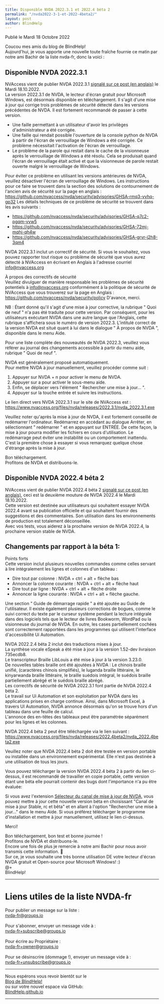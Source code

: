 ```yaml
---
title: Disponible NVDA 2022.3.1 et 2022.4 béta 2
permalink: "/nvda2022-3-1-et-2022-4beta2/"
layout: post
author: BlindHelp
---
```


<footer>Publié le Mardi 18 Octobre 2022</footer>


Coucou mes amis du blog de BlindHelp!    
Aujourd'hui, je vous apporte une nouvelle toute fraîche fournie ce matin par notre ami Bachir de la liste nvda-fr, donc la voici :    

## Disponible NVDA 2022.3.1
NVAccess vient de publier NVDA 2022.3.1 [signalé sur ce post (en anglais)](https://www.nvaccess.org/post/nvda-2022-3-1/) le Mardi 18.10.2022.    
La version 2022.3.1 de NVDA, le lecteur d'écran gratuit pour Microsoft Windows, est désormais disponible en téléchargement. Il s'agit d'une mise à jour qui corrige trois problèmes de sécurité détecté dans les versions précédentes de NVDA. Il est fortement recommandé de passer à cette version.    

* Une faille permettant à un utilisateur d'avoir les privilèges d'administrateur a été corrigée.
* Une faille qui rendait possible l'ouverture de la console python de NVDA à partir de l'écran de verrouillage de Windows a été corrigée. Ce problème nécessitait l'activation de l'écran de verrouillage.
* Le problème de la parole qui restait dans le cache de la visionneuse après le verrouillage de Windows a été résolu. Cela se produisait quand l'écran de verrouillage était activé et que la visionneuse de parole restait ouverte malgré le verrouillage de Windows.

Pour éviter ce problème en utilisant les versions antérieures de NVDA, veuillez désactiver l'écran de verrouillage de Windows. Les instructions pour ce faire se trouvent dans la section des solutions de contournement de l'ancien avis de sécurité sur la page en anglais : <https://github.com/nvaccess/nvda/security/advisories/GHSA-rmq3-vvhq-gp32> Les détails techniques de ce problème de sécurité se trouvent dans les avis suivants :

* <https://github.com/nvaccess/nvda/security/advisories/GHSA-q7c2-pgqm-vvw5>
* <https://github.com/nvaccess/nvda/security/advisories/GHSA-72mj-mqhj-qh4w>
* <https://github.com/nvaccess/nvda/security/advisories/GHSA-grvr-j2h8-3qm4>

NVDA 2022.3.1 inclut un correctif de sécurité. Si vous le souhaitez, vous pouvez rapporter tout risque ou problème de sécurité que vous aurez détecté à NVAccess en écrivant en Anglais à l'adresse courriel [info@nvaccess.org](mailto:info@nvaccess.org)    

À propos des correctifs de sécurité    
Veuillez divulguer de manière responsable les problèmes de sécurité potentiels à [info@nvaccess.org](mailto:info@nvaccess.org) conformément à la politique de sécurité de NVAccess que vous trouverez sur la page en Anglais : <https://github.com/nvaccess/nvda/security/policy> D'avance, merci.    

NB : Étant donné qu'il s'agit d'une mise à jour corrective, la rubrique " Quoi de neuf " n'a pas été traduite pour cette version. Par conséquent, pour les utilisateurs exécutant NVDA dans une autre langue que l'Anglais, cette rubrique s'affichera sous le numéro de version 2022.3. L'intitulé correct de la version NVDA est situé quant à lui dans le dialogue " À propos de NVDA ", disponible dans le menu Aide.    

Pour une liste complète des nouveautés de NVDA 2022.3, veuillez vous référer au journal des changements accessible à partir du menu aide, rubrique " Quoi de neuf ".    

NVDA est généralement proposé automatiquement.    
Pour mettre NVDA à jour manuellement, veuillez procéder comme suit :    

1. Appuyer sur NVDA + n pour activer le menu de NVDA. 
2. Appuyer sur a pour activer le sous-menu aide. 
3. Enfin, se déplacer vers l'élément " Rechercher une mise à jour... ". 
4. Appuyer sur la touche entrée et suivre les instructions.

Le lien direct vers NVDA 2022.3.1 sur le site de NVAccess est : <https://www.nvaccess.org/files/nvda/releases/2022.3.1/nvda_2022.3.1.exe>

Veuillez noter qu'après la mise à jour de NVDA, il est fortement conseillé de redémarrer l'ordinateur. Redémarrez en accédant au dialogue Arrêter, en sélectionnant " redémarrer " et en appuyant sur ENTRÉE. De cette façon, la mise à jour pourra modifier les fichiers en cours d'utilisation. Le redémarrage peut éviter une instabilité ou un comportement inattendu. C'est la première chose à essayer si vous remarquez quelque chose d'étrange après la mise à jour.    

Bon téléchargement.    
Profitons de NVDA et distribuons-le.    

## Disponible NVDA 2022.4 béta 2
NVAccess vient de publier NVDA 2022.4 béta 2 [signalé sur ce post (en anglais)](https://www.nvaccess.org/post/nvda-2022-4beta2/), ceci est la deuxième mouture de NVDA 2022.4 le Mardi 18.10.2022.    
Cette version est destinée aux utilisateurs qui souhaitent essayer NVDA 2022.4 avant sa publication officielle et qui souhaitent fournir des suggestions et des commentaires. Son utilisation dans les environnements de production est totalement déconseillée.         
Avec vos tests, vous aiderez à la prochaine version de NVDA 2022.4, la prochaine version stable de NVDA.        

## Changements par rapport à la béta 1:
Points forts    
Cette version inclut plusieurs nouvelles commandes comme celles servant à lire intégralement les lignes et colonnes d'un tableau :    

- Dire tout par colonne : NVDA + ctrl + alt + flèche bas
- Annoncer la colonne courante : NVDA + ctrl + alt + flèche haut
- Dire tout par ligne : NVDA + ctrl + alt + flèche droite
- Annoncer la ligne courante : NVDA + ctrl + alt + flèche gauche.

Une section " Guide de démarrage rapide " a été ajoutée au Guide de l'utilisateur. Il existe également plusieurs corrections de bogues, comme le suivi correct du texte par le curseur système pendant la lecture intégrale dans des logiciels tels que le lecteur de livres Bookworm, WordPad ou la visionneuse du journal de NVDA. En outre, les cases partiellement cochées sont correctement rapportées dans les programmes qui utilisent l'interface d'accessibilité Ui Automation.    

NVDA 2022.2.4 béta 2 inclut des traductions mises à jour.    
La synthèse vocale eSpeak a été mise à jour à la version 1.52-dev livraison 735ecdb8.    
Le transcripteur Braille LibLouis a été mise à jour à la version 3.23.0.    
De nouvelles tables braille ont été ajoutées à NVDA : Le chinois braille unifié, (caractères chinois simplifiés), le luganda braille littéraire, le kinyarwanda braille littéraire, le braille suédois intégral, le suédois braille partiellement abrégé et le suédois braille abrégé.    
Les correctifs de sécurité de NVDA 2022.3.1 font partie de NVDA 2022.4 béta 2.    
Le travail sur Ui Automation et son exploitation par NVDA dans les applications prises en charge continue. Ainsi, dans Microsoft Excel, à travers UI Automation, NVDA annonce désormais qu'on se trouve hors d'un tableau dans une feuille de calcul.    
L'annonce des en-têtes des tableaux peut être paramétrée séparément pour les lignes et les colonnes.    

NVDA 2022.4 béta 2 peut être téléchargée via le lien suivant : <https://www.nvaccess.org/files/nvda/releases/2022.4beta2/nvda_2022.4beta2.exe>

Veuillez noter que NVDA 2022.4 béta 2 doit être testée en version portable ou installée dans un environnement expérimental. Elle n'est pas destinée à une utilisation de tous les jours.    

Vous pouvez télécharger la version NVDA 2022.4 béta 2 à partir du  lien ci-dessus, il est recommandé de travailler en copie portable, cette version étant une béta elle pourrait contenir des bugs dont l'importance n'a pu être évaluée:    

Si vous avez l'extension [Sélecteur du canal de mise à jour de NVDA](https://blindhelp.github.io/updateChannel/), vous pouvez mettre à jour cette nouvelle version béta en choisissant "Canal de mise à jour Stable, rc et bêta" et en allant à l'option "Rechercher une mise à jour..." dans le menu Aide. Si vous préférez télécharger le programme d'installation et mettre à jour manuellement, utilisez le lien ci-dessus.

Merci!  

Bon téléchargement, bon test et bonne journée !    
Profitons de NVDA et distribuons-le.    
Encore une fois de plus je remercie à notre ami Bachir pour nous avoir transmis cette information. 🤝    
Sur ce, je vous souhaite une très bonne utilisation DE votre lecteur d'écran NVDA gratuit et Open-source pour Microsoft Windows! :)    
@+    
BlindHelp!    

---

# Liens utiles de la liste NVDA-fr #

Pour publier un message sur la liste :    
[nvda-fr@groups.io](mailto:nvda-fr@groups.io)    
<br>
Pour s'abonner, envoyer un message vide à :    
[nvda-fr+subscribe@groups.io](mailto:nvda-fr+subscribe@groups.io)    
<br>
Pour écrire au Propriétaire :    
[nvda-fr+owner@groups.io](mailto:nvda-fr+owner@groups.io)    
<br>
Pour se désinscrire (dommage !), envoyer un message vide à :    
[nvda-fr+unsubscribe@groups.io](mailto:nvda-fr+unsubscribe@groups.io)    

---

Nous espérons vous revoir bientôt sur le      
[Blog de BlindHelp!](http://blindhelp.blogspot.fr/)                    
ou sur  votre nouvel espace via GitHub:                     
[BlindHelp.github.io](https://blindhelp.github.io)                    

---